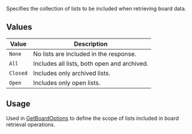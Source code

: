 Specifies the collection of lists to be included when retrieving board data.

## Values
| Value | Description |
| --- | --- |
| `None` | No lists are included in the response. |
| `All` | Includes all lists, both open and archived. |
| `Closed` | Includes only archived lists. |
| `Open` | Includes only open lists. |

## Usage
Used in [GetBoardOptions](GetBoardOptions) to define the scope of lists included in board retrieval operations.
